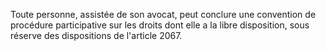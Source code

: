 Toute personne, assistée de son avocat, peut conclure une convention de procédure participative sur les droits dont elle a la libre disposition, sous réserve des dispositions de l'article 2067.
